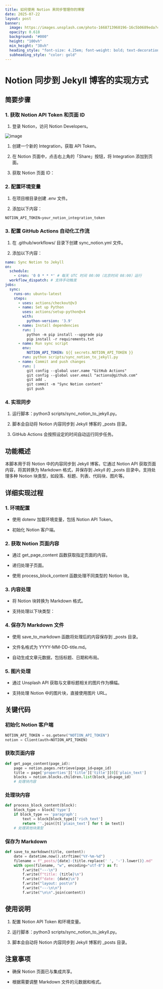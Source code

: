 ```yaml
---
title: 如何使用 Notion 来同步管理你的博客
date: 2025-07-22
layout: post
banner:
  image: https://images.unsplash.com/photo-1668713960196-16c5b0689eda?crop=entropy&cs=tinysrgb&fit=max&fm=jpg&ixid=M3w2OTIwMzJ8MHwxfHJhbmRvbXx8fHx8fHx8fDE3NTMxODg2MDN8&ixlib=rb-4.1.0&q=80&w=1080
  opacity: 0.618
  background: "#000"
  height: "100vh"
  min_height: "38vh"
  heading_style: "font-size: 4.25em; font-weight: bold; text-decoration: underline"
  subheading_style: "color: gold"
---
```


# Notion 同步到 Jekyll 博客的实现方式

## 简要步骤

### 1. 获取 Notion API Token 和页面 ID

1. 登录 Notion，访问 Notion Developers。

![image](https://prod-files-secure.s3.us-west-2.amazonaws.com/a7a0cc5a-89b9-4cda-8686-1fba0ca52f40/d19c1afe-dea5-4312-9333-786b0ba83054/image.png?X-Amz-Algorithm=AWS4-HMAC-SHA256&X-Amz-Content-Sha256=UNSIGNED-PAYLOAD&X-Amz-Credential=ASIAZI2LB466YYODVKXW%2F20250722%2Fus-west-2%2Fs3%2Faws4_request&X-Amz-Date=20250722T125002Z&X-Amz-Expires=3600&X-Amz-Security-Token=IQoJb3JpZ2luX2VjENX%2F%2F%2F%2F%2F%2F%2F%2F%2F%2FwEaCXVzLXdlc3QtMiJGMEQCIDQ7G2d711YYLgv9Qb%2ByEO4x9o4yBRgJeypx360wIjk%2BAiBEVfobHy97rDqTGDOKt2Hop1GR9hd47X4WCy5AFuu1miqIBAju%2F%2F%2F%2F%2F%2F%2F%2F%2F%2F8BEAAaDDYzNzQyMzE4MzgwNSIMW62Uz991MkyfxhH%2BKtwDcnnP6uwWiFDrJMFznf2XjtiqEdPt5W712zgdK7gHeqbNDdHFjZqIealUXyOeYuugIpWv7etGBMB2CPE3PCjQA0unhP9NrBqXtzdKzsw4b7I3I8OU%2FwKByUfasnSxx7SlwYkB2iIG7sTjyriMEWhrZvbmMPbCoVXFyYdMXK666GvOEjz4%2B3rcdoVIynBrZbO4e6gH1nV27ByPTLd%2FbMFKjHbKw%2FAnMNR9D%2F0wIEP5hldkr0N1nJiX0NfVTl93amhWspG6BsqyNBeIlVgm5juU%2FNAzST2mwVOEzoaf7MJDutLcAEGfQaHbVkzGUehbJph4Xl5qWyhwtfghrBRZSoe%2FFhYhbx6fQwF8x5mYG4LxhZ%2BxT9pv%2FILH2mNnxiv33xSGgH6HL9iKsiWawl998yDmHMrUDzLPjeyW5f5enqHVogGD080N5ybfZPEr73CHZ31QUVndTZVENWTghpyu82RvZfA84U1%2FrD7ZFZbPcClxi4Oo8%2BXV4lBqnYv2NWLogwlKrVlNYmG1Hp2e7yMNAbHLIG9%2BRQhRFuhReycqlF3NbTWSE6Pg7jhJaaga2FZit6nQJgI1fwUlca29v%2F49s6wEAshgixQTS3XgPZtv0k%2F%2FuBTQBn2RGBG81inQLLsw74f%2BwwY6pgEb5IhWw8VELbzIfqatQF2q%2BUbpyCt7LrSpZE5CAcznlBCIRHUQ8q3B7LmsFBkcIRJ6W5aJMOVw%2F2t%2FP00cVBCqfkqXaftXl03lFJoXzJcXCmqnm3w%2FwjQz2SUoy3DvDTAQUHzS%2BNQDx1gN8UDf6JASXAOakEM278Nti2bcdoex3hN1pYoctyI59jIcV5Wb7raTxj0CfzCEob9dEr8Lk1mPjSd%2F0rYm&X-Amz-Signature=244b1ba294dba055979fcb1441505ad984bfa3f52fb9db4bbf4bc767f2a7993d&X-Amz-SignedHeaders=host&x-amz-checksum-mode=ENABLED&x-id=GetObject)

1. 创建一个新的 Integration，获取 API Token。

1. 在 Notion 页面中，点击右上角的「Share」按钮，将 Integration 添加到页面。

1. 获取 Notion 页面 ID：


### 2. 配置环境变量

1. 在项目根目录创建 .env 文件。

1. 添加以下内容：

```javascript
NOTION_API_TOKEN=your_notion_integration_token
```

### 3. 配置 GitHub Actions 自动化工作流

1. 在 .github/workflows/ 目录下创建 sync_notion.yml 文件。

1. 添加以下内容：

```yaml
name: Sync Notion to Jekyll
on:
  schedule:
    - cron: '0 0 * * *' # 每天 UTC 时间 00:00（北京时间 08:00）运行
  workflow_dispatch: # 支持手动触发
jobs:
  sync:
    runs-on: ubuntu-latest
    steps:
      - uses: actions/checkout@v3
      - name: Set up Python
        uses: actions/setup-python@v4
        with:
          python-version: '3.9'
      - name: Install dependencies
        run: |
          python -m pip install --upgrade pip
          pip install -r requirements.txt
      - name: Run sync script
        env:
          NOTION_API_TOKEN: ${{ secrets.NOTION_API_TOKEN }}
        run: python scripts/sync_notion_to_jekyll.py
      - name: Commit and push changes
        run: |
          git config --global user.name "GitHub Actions"
          git config --global user.email "actions@github.com"
          git add .
          git commit -m "Sync Notion content"
          git push
```

### 4. 实现同步

1. 运行脚本：python3 scripts/sync_notion_to_jekyll.py。

1. 脚本会自动将 Notion 内容同步到 Jekyll 博客的 _posts 目录。

1. GitHub Actions 会按照设定的时间自动运行同步任务。

## 功能概述

本脚本用于将 Notion 中的内容同步到 Jekyll 博客。它通过 Notion API 获取页面内容，将其转换为 Markdown 格式，并保存到 Jekyll 的 _posts 目录中。支持处理多种 Notion 块类型，如段落、标题、列表、代码块、图片等。

## 详细实现过程

### 1. 环境配置

- 使用 dotenv 加载环境变量，包括 Notion API Token。

- 初始化 Notion 客户端。

### 2. 获取 Notion 页面内容

- 通过 get_page_content 函数获取指定页面的内容。

- 递归处理子页面。

- 使用 process_block_content 函数处理不同类型的 Notion 块。

### 3. 内容处理

- 将 Notion 块转换为 Markdown 格式。

- 支持处理以下块类型：


### 4. 保存为 Markdown 文件

- 使用 save_to_markdown 函数将处理后的内容保存到 _posts 目录。

- 文件名格式为 YYYY-MM-DD-title.md。

- 自动生成文章元数据，包括标题、日期和布局。

### 5. 图片处理

- 通过 Unsplash API 获取与文章标题相关的图片作为横幅。

- 支持处理 Notion 中的图片块，直接使用图片 URL。

## 关键代码

### 初始化 Notion 客户端

```python
NOTION_API_TOKEN = os.getenv("NOTION_API_TOKEN")
notion = Client(auth=NOTION_API_TOKEN)
```

### 获取页面内容

```python
def get_page_content(page_id):
    page = notion.pages.retrieve(page_id=page_id)
    title = page['properties']['title']['title'][0]['plain_text']
    blocks = notion.blocks.children.list(block_id=page_id)
    # 处理块内容
```

### 处理块内容

```python
def process_block_content(block):
    block_type = block['type']
    if block_type == 'paragraph':
        text = block[block_type]['rich_text']
        return ''.join([t['plain_text'] for t in text])
    # 处理其他块类型
```

### 保存为 Markdown

```python
def save_to_markdown(title, content):
    date = datetime.now().strftime("%Y-%m-%d")
    filename = f"_posts/{date}-{title.replace(' ', '-').lower()}.md"
    with open(filename, "w", encoding="utf-8") as f:
        f.write("---\n")
        f.write(f"title: {title}\n")
        f.write(f"date: {date}\n")
        f.write("layout: post\n")
        f.write("---\n\n")
        f.write("\n\n".join(content))
```

## 使用说明

1. 配置 Notion API Token 和环境变量。

1. 运行脚本：python3 scripts/sync_notion_to_jekyll.py。

1. 脚本会自动将 Notion 内容同步到 Jekyll 博客的 _posts 目录。

## 注意事项

- 确保 Notion 页面已与集成共享。

- 根据需要调整 Markdown 文件的元数据和格式。
